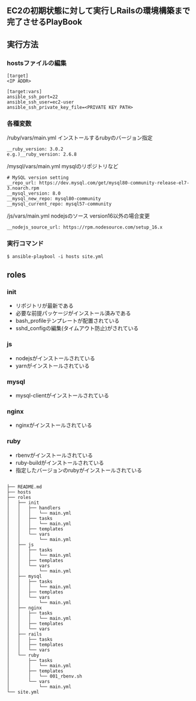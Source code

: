 ## EC2の初期状態に対して実行しRailsの環境構築まで完了させるPlayBook

## 実行方法

### hostsファイルの編集

```
[target]
<IP ADDR>

[target:vars]
ansible_ssh_port=22
ansible_ssh_user=ec2-user
ansible_ssh_private_key_file=<PRIVATE KEY PATH>

```

### 各種変数

/ruby/vars/main.yml
インストールするrubyのバージョン指定
```
__ruby_version: 3.0.2
e.g.)__ruby_version: 2.6.8
```

/mysql/vars/main.yml
mysqlのリポジトリなど

```
# MySQL version setting
__repo_url: https://dev.mysql.com/get/mysql80-community-release-el7-3.noarch.rpm
__mysql_version: 8.0
__mysql_new_repo: mysql80-community
__mysql_current_repo: mysql57-community

```

/js/vars/main.yml
nodejsのソース
version16以外の場合変更
```
__nodejs_source_url: https://rpm.nodesource.com/setup_16.x
```


### 実行コマンド

```
$ ansible-playbool -i hosts site.yml
```


## roles
### init
- リポジトリが最新である
- 必要な前提パッケージがインストール済みである
- bash_profileテンプレートが配置されている
- sshd_configの編集(タイムアウト防止)がされている

### js
- nodejsがインストールされている
- yarnがインストールされている

### mysql
- mysql-clientがインストールされている

### nginx
- nginxがインストールされている

### ruby
- rbenvがインストールされている
- ruby-buildがインストールされている
- 指定したバージョンのrubyがインストールされている


```

├── README.md
├── hosts
├── roles
│   ├── init
│   │   ├── handlers
│   │   │   └── main.yml
│   │   ├── tasks
│   │   │   └── main.yml
│   │   ├── templates
│   │   └── vars
│   │       └── main.yml
│   ├── js
│   │   ├── tasks
│   │   │   └── main.yml
│   │   ├── templates
│   │   └── vars
│   │       └── main.yml
│   ├── mysql
│   │   ├── tasks
│   │   │   └── main.yml
│   │   ├── templates
│   │   └── vars
│   │       └── main.yml
│   ├── nginx
│   │   ├── tasks
│   │   │   └── main.yml
│   │   ├── templates
│   │   └── vars
│   ├── rails
│   │   ├── tasks
│   │   ├── templates
│   │   └── vars
│   └── ruby
│       ├── tasks
│       │   └── main.yml
│       ├── templates
│       │   └── 001_rbenv.sh
│       └── vars
│           └── main.yml
└── site.yml

```